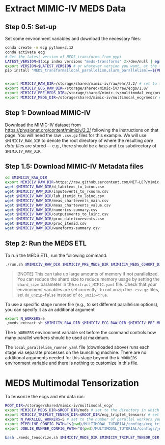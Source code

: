 # Extract MIMIC-IV MEDS Data

## Step 0.5: Set-up

Set some environment variables and download the necessary files:

```bash
conda create -n ecg python=3.12
conda activate ecg
# Get the latest version of MEDS_transforms from pypi
LATEST_VERSION=$(pip index versions "meds-transforms" 2>/dev/null | egrep -o '([0-9]+\.){2}[0-9]+' | head -n 1)
export VERSION=$LATEST_VERSION # or whatever version you want, at the time of writing this is "0.0.8"
pip install "MEDS_transforms[local_parallelism,slurm_parallelism]==${VERSION} wfdb"


export MIMICIV_RAW_DIR=/storage/shared/mimic-iv/raw/ehr/2.2/ # set to the directory in which you want to store the raw MIMIC-IV data
export MIMICIV_ECG_RAW_DIR=/storage/shared/mimic-iv/raw/ecgs/1.0/
export MIMICIV_PRE_MEDS_DIR=/storage/shared/mimic-iv/multimodal_ecg/pre_meds/ # set to the directory in which you want to store the intermediate MEDS MIMIC-IV data
export MIMICIV_MEDS_DIR=/storage/shared/mimic-iv/multimodal_ecg/meds/ # set to the directory in which you want to store the final MEDS MIMIC-IV data
```

## Step 1: Download MIMIC-IV

Download the MIMIC-IV dataset from https://physionet.org/content/mimiciv/2.2/ following the instructions on
that page. You will need the raw `.csv.gz` files for this example. We will use `$MIMICIV_RAW_DIR` to denote
the root directory of where the resulting _core data files_ are stored -- e.g., there should be a `hosp` and
`icu` subdirectory of `$MIMICIV_RAW_DIR`.

## Step 1.5: Download MIMIC-IV Metadata files

```bash
cd $MIMICIV_RAW_DIR
export MIMICIV_RAW_DIR=https://raw.githubusercontent.com/MIT-LCP/mimic-code/v2.4.0/mimic-iv/concepts/concept_map
wget $MIMICIV_RAW_DIR/d_labitems_to_loinc.csv
wget $MIMICIV_RAW_DIR/inputevents_to_rxnorm.csv
wget $MIMICIV_RAW_DIR/lab_itemid_to_loinc.csv
wget $MIMICIV_RAW_DIR/meas_chartevents_main.csv
wget $MIMICIV_RAW_DIR/meas_chartevents_value.csv
wget $MIMICIV_RAW_DIR/numerics-summary.csv
wget $MIMICIV_RAW_DIR/outputevents_to_loinc.csv
wget $MIMICIV_RAW_DIR/proc_datetimeevents.csv
wget $MIMICIV_RAW_DIR/proc_itemid.csv
wget $MIMICIV_RAW_DIR/waveforms-summary.csv
```

## Step 2: Run the MEDS ETL

To run the MEDS ETL, run the following command:

```bash
./run.sh $MIMICIV_RAW_DIR $MIMICIV_PRE_MEDS_DIR $MIMICIV_MEDS_COHORT_DIR do_unzip=true
```

> \[!NOTE\]
> This can take up large amounts of memory if not parallelized. You can reduce the shard size to reduce memory usage by setting the `shard_size` parameter in the `extract_MIMIC.yaml` file.
> Check that your environment variables are set correctly.
> To not unzip the `.csv.gz` files, set `do_unzip=false` instead of `do_unzip=true`.

To use a specific stage runner file (e.g., to set different parallelism options), you can specify it as an
additional argument

```bash
export N_WORKERS=5
./meds_extract.sh $MIMICIV_RAW_DIR $MIMICIV_ECG_RAW_DIR $MIMICIV_PRE_MEDS_DIR $MIMICIV_MEDS_DIR do_unzip=true stage_runner_fp=configs/local_parallelism_runner.yaml
```

The `N_WORKERS` environment variable set before the command controls how many parallel workers should be used
at maximum.

The `local_parallelism_runner.yaml` file (downloaded above) runs each stage via separate processes on the
launching machine. There are no additional arguments needed for this stage beyond the `N_WORKERS` environment
variable and there is nothing to customize in this file.

# MEDS Multimodal Tensorization

To tensorize the ecgs and ehr data run:

```bash
ROOT_DIR=/storage/shared/mimic-iv/multimodal_ecg/
export MIMICIV_MEDS_DIR=$ROOT_DIR/meds # set to the directory in which you want to store the MIMIC-IV MEDS data
export MIMICIV_TRIPLET_TENSOR_DIR=$ROOT_DIR/ecg_triplet_tensors/ # set to the directory in which you want to output the tensorized MIMIC-IV data
export N_PARALLEL_WORKERS=5 # set to the number of parallel workers you want to use
export PIPELINE_CONFIG_PATH="$(pwd)/MULTIMODAL_TUTORIAL/configs/ecg_triplet_config.yaml" # set to the directory in which the config file is stored, must be an absolute path.
export JOBLIB_RUNNER_CONFIG_PATH="$(pwd)/MULTIMODAL_TUTORIAL/configs/joblib_runner.yaml" # set to the directory in which the config file is stored, must be an absolute path.

bash ./meds_tensorize.sh $MIMICIV_MEDS_DIR $MIMICIV_TRIPLET_TENSOR_DIR $N_PARALLEL_WORKERS $PIPELINE_CONFIG_PATH stage_runner_fp=$JOBLIB_RUNNER_CONFIG_PATH
```
